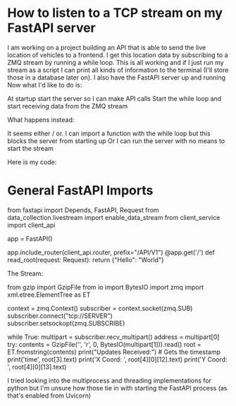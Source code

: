 
# How to listen to a TCP stream on my FastAPI server

I am working on a project building an API that is able to send the live location of vehicles to a frontend.
I get this location data by subscribing to a ZMQ stream by running a while loop. This is all working and if I just run my stream as a script I can print all kinds of information to the terminal (I'll store those in a database later on).
I also have the FastAPI server up and running
Now what I'd like to do is:

At startup start the server so I can make API calls
Start the while loop and start receiving data from the ZMQ stream

What happens instead:

It seems either / or.
I can import a function with the while loop but this blocks the server from starting up
Or I can run the server with no means to start the stream

Here is my code:
# General FastAPI Imports
from fastapi import Depends, FastAPI, Request
from data_collection.livestream import enable_data_stream
from client_service import client_api

app = FastAPI()

app.include_router(client_api.router, prefix="/API/V1")
@app.get('/')
def read_root(request: Request):
    return {"Hello": "World"}


The Stream:

from gzip import GzipFile
from io import BytesIO
import zmq
import xml.etree.ElementTree as ET




context = zmq.Context()
subscriber = context.socket(zmq.SUB)
subscriber.connect("tcp://SERVER")
subscriber.setsockopt(zmq.SUBSCRIBE)

while True:
    multipart = subscriber.recv_multipart()
    address = multipart[0]
    try:
        contents = GzipFile('', 'r', 0, BytesIO(multipart[1])).read()
        root = ET.fromstring(contents)
        print("Updates Received:")
        # Gets the timestamp
        print('time', root[3].text)
        print('X Coord: ', root[4][0][12].text)
        print('Y Coord: ', root[4][0][13].text)

I tried looking into the multiprocess and threading implementations for python but I'm unsure how those tie in with starting the FastAPI process (as that's enabled from Uvicorn)

        
